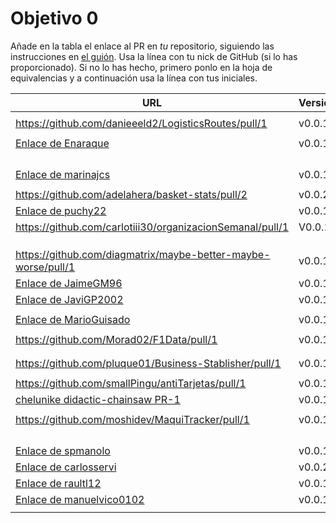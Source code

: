 # Objetivo 0

Añade en la tabla el enlace al PR en *tu* repositorio, siguiendo las
instrucciones en [el guión](http://jj.github.io/IV/documentos/proyecto/0.Repositorio). Usa
la línea con tu nick de GitHub (si lo has proporcionado). Si no lo has hecho,
primero ponlo en la hoja de equivalencias y a continuación usa la línea con tus
iniciales.

| URL                                        | Versión | Alcanzado |
|--------------------------------------------|---------|-----------|
| <!-- [Enlace de sergioae19](https://github.com/sergioae19/CalendarioSemanal/pull/1) --> | | |
| https://github.com/danieeeld2/LogisticsRoutes/pull/1 | v0.0.1 |✓ |
| <!-- Enlace de LuciaAnsino --> | | |
| [Enlace de Enaraque](https://github.com/Enaraque/bus_stadistics/pull/1) | v0.0.1 | |
| <!-- Enlace de B G J --> | | |
| <!-- Enlace de PabloBarTo --> | | |
| <!-- Enlace de danibarranqueroo --> | | |
| <!-- Enlace de Amadocm --> | | |
| [Enlace de marinajcs](https://github.com/marinajcs/asignacionTareas/pull/1) | v0.0.1 | |
| <!-- Enlace de C V C --> | | |
| https://github.com/adelahera/basket-stats/pull/2 | v0.0.2 |✓ |
| [Enlace de puchy22](https://github.com/puchy22/nutri-app/pull/1) | v0.0.1 | ✓  |
| https://github.com/carlotiii30/organizacionSemanal/pull/1 | V0.0.1 |✓ |
| <!-- Enlace de sergioffdez --> | | |
| <!-- Enlace de DarckMonster --> | | |
| <!-- Enlace de F A D --> | | |
| https://github.com/diagmatrix/maybe-better-maybe-worse/pull/1 | v0.0.1 |✓ |
| [Enlace de JaimeGM96](https://github.com/JaimeGM96/GestorTareas/pull/1) | v0.0.1 | |
|[Enlace de JaviGP2002](https://github.com/javigp2002/LazyFood/pull/1)|v0.0.1 | |
| <!-- Enlace de shvtwp --> | | |
| [Enlace de MarioGuisado](https://github.com/MarioGuisado/StudyTogether/pull/1) | v0.0.1 | |
| <!-- Enlace de J P S --> | | |
| https://github.com/Morad02/F1Data/pull/1 | v0.0.1 |✓ |
| <!-- Enlace de albertolj --> | | |
| <!-- Enlace de Christianlr --> | | |
| https://github.com/pluque01/Business-Stablisher/pull/1 | v0.0.1 | ✓ |
| <!-- Enlace de josemponce --> | | |
| https://github.com/smallPingu/antiTarjetas/pull/1 | v0.0.1 | |
| [chelunike didactic-chainsaw PR-1](https://github.com/chelunike/didactic-chainsaw/pull/1) | v0.0.1 | |
| <!-- Enlace de M M M --> | | |
| https://github.com/moshidev/MaquiTracker/pull/1 | v0.0.1 | ✓ |
| <!-- Enlace de R L O E --> | | |
| <!-- Enlace de migueruiz --> | | |
| <!-- Enlace de Javito198 --> | | |
| <!-- Enlace de S P A --> | | |
| [Enlace de spmanolo](https://github.com/spmanolo/calidad-aire/pull/3) | v0.0.1 | ✓ |
| [Enlace de carlosservi](https://github.com/carlosservi/Asistente_Ruta_Camioneros/pull/1) |v0.0.2| ✓ |
| [Enlace de raultl12](https://github.com/raultl12/TeamFinder/pull/1) | v0.0.1 | ✓ |
| [Enlace de manuelvico0102](https://github.com/manuelvico0102/easySelect/pull/1) | v0.0.1 |✓ |
| <!-- Enlace de johnwaves --> | | |
